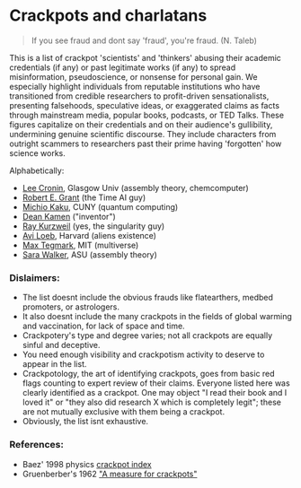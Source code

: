 # Crackpots and charlatans 

> If you see fraud and dont say 'fraud', you're fraud. (N. Taleb)

This is a list of crackpot 'scientists' and 'thinkers' abusing their
academic credentials (if any) or past legitimate works (if any) to
spread misinformation, pseudoscience, or nonsense for personal gain.  We
especially highlight individuals from reputable institutions who have
transitioned from credible researchers to profit-driven sensationalists,
presenting falsehoods, speculative ideas, or exaggerated claims as facts
through mainstream media, popular books, podcasts, or TED Talks. These
figures capitalize on their credentials and on their audience's
gullibility, undermining genuine scientific discourse. They include
characters from outright scammers to researchers past their prime having
'forgotten' how science works.

Alphabetically:

* [Lee Cronin](https://www.chem.gla.ac.uk/cronin/), Glasgow Univ (assembly theory, chemcomputer)
* [Robert E. Grant](https://robertedwardgrant.com/) (the Time AI guy)
* [Michio Kaku](https://mkaku.org/), CUNY (quantum computing)
* [Dean Kamen](https://www.firstinspires.org/about/leadership/dean-kamen) ("inventor")
* [Ray Kurzweil](https://www.thekurzweillibrary.com/) (yes, the singularity guy)
* [Avi Loeb](https://lweb.cfa.harvard.edu/~loeb/), Harvard (aliens existence)
* [Max Tegmark](https://space.mit.edu/home/tegmark/home.html), MIT (multiverse)
* [Sara Walker](https://search.asu.edu/profile/1731899), ASU (assembly theory)


### Dislaimers:

* The list doesnt include the obvious frauds like flatearthers, medbed
  promoters, or astrologers.
* It also doesnt include the many crackpots in the fields of global
  warming and vaccination, for lack of space and time.
* Crackpotery's type and degree varies; not all crackpots are equally
  sinful and deceptive.
* You need enough visibility and crackpotism activity to deserve to
  appear in the list.
* Crackpotology, the art of identifying crackpots, goes from basic red
  flags counting to expert review of their claims. Everyone listed here
  was clearly identified as a crackpot. One may object "I read
  their book and I loved it" or "they also did research X which is
  completely legit"; these are not mutually exclusive with them being a
  crackpot.
* Obviously, the list isnt exhaustive.


### References:

* Baez' 1998 physics [crackpot index](https://math.ucr.edu/home/baez/crackpot.html)
* Gruenberber's 1962 ["A measure for crackpots"](https://www.rand.org/content/dam/rand/pubs/papers/2006/P2678.pdf)
